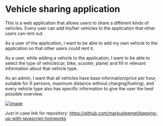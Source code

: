 # Vehicle sharing application

This is a web application that allows users to share a different kinds of vehicles. Every user can add his/her vehicles to the application that other users can rent out.

As a user of the application, I want to be able to add my own vehicle to the application so that other users could rent it.

As a user, while adding a vehicle to the application, I want to be able to select the type of vehicle(car, bike, scooter, plane) and fill in relevant information about that vehicle type.

As an admin, I want that all vehicles have base information(price per hour, suitable for X persons, maximum distance without charging/fueling), and every vehicle type also has specific information to give the user the best possible overview.

[![image](https://www.linkpicture.com/q/uml.png)](https://www.linkpicture.com/view.php?img=LPic6095867a1b1fe225937570)

Just in case link for repository: https://github.com/markusleemet/keeping-up-with-javascript-homworks
